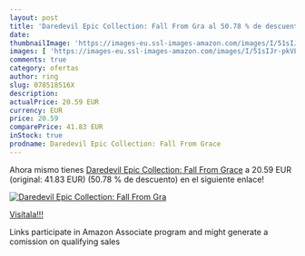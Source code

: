 ```yaml
---
layout: post
title: 'Daredevil Epic Collection: Fall From Gra al 50.78 % de descuento'
date: 
thumbnailImage: 'https://images-eu.ssl-images-amazon.com/images/I/51sIJr-pkVL._SL200_.jpg'
images: [ 'https://images-eu.ssl-images-amazon.com/images/I/51sIJr-pkVL._SL200_.jpg' ]
comments: true
category: ofertas
author: ring
slug: 078518516X
description:
actualPrice: 20.59 EUR
currency: EUR
price: 20.59
comparePrice: 41.83 EUR
inStock: true
prodname: Daredevil Epic Collection: Fall From Grace
---
```


Ahora mismo tienes [Daredevil Epic Collection: Fall From Grace](https://www.amazon.es/dp/078518516X/?tag=tolees-21) a 20.59 EUR (original: 41.83 EUR) (50.78 %  de descuento) en el siguiente enlace!

[![Daredevil Epic Collection: Fall From Gra](https://images-eu.ssl-images-amazon.com/images/I/51sIJr-pkVL._SL200_.jpg)](https://www.amazon.es/dp/078518516X/?tag=tolees-21)

[Visítala!!!](https://www.amazon.es/dp/078518516X/?tag=tolees-21)

Links participate in Amazon Associate program and might generate a comission on qualifying sales
